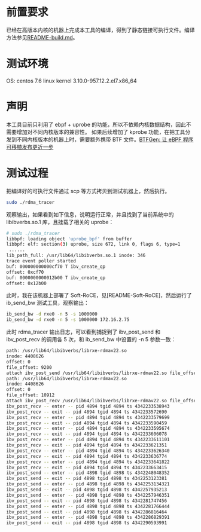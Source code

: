 # 前置要求
已经在高版本内核的机器上完成本工具的编译，得到了静态链接可执行文件。编译方法参见[README-build.md](README-build.md)。
# 测试环境
OS: centos 7.6 linux kernel 3.10.0-957.12.2.el7.x86_64
# 声明
本工具目前只利用了 ebpf + uprobe 的功能，所以不依赖内核数据结构，因此不需要增加对不同内核版本的兼容性。
如果后续增加了 kprobe 功能，在把工具分发到不同内核版本的机器上时，需要额外携带 BTF 文件。[BTFGen: 让 eBPF 程序可移植发布更近一步](https://www.cnblogs.com/davad/p/16120225.html)
# 测试过程
把编译好的可执行文件通过 scp 等方式拷贝到测试机器上，然后执行。
```bash
sudo ./rdma_tracer
```
观察输出，如果看到如下信息，说明运行正常，并且找到了当前系统中的 libibverbs.so.1 库，且挂载了相关的 uprobe：
```bash
# sudo ./rdma_tracer
libbpf: loading object 'uprobe_bpf' from buffer
libbpf: elf: section(3) uprobe, size 672, link 0, flags 6, type=1
 ......
lib_path_full: /usr/lib64/libibverbs.so.1 inode: 346
trace event poller started
buf: 000000000000cf70 T ibv_create_qp
offset: 0xcf70
buf: 0000000000012b00 T ibv_create_qp
offset: 0x12b00
```
此时，我在该机器上部署了 Soft-RoCE，见[README-Soft-RoCE]，然后运行了 ib_send_bw 测试工具，观察输出：
```bash
ib_send_bw -d rxe0 -n 5 -s 1000000
ib_send_bw -d rxe0 -n 5 -s 1000000 172.16.2.75
```
此时 rdma_tracer 输出日志，可以看到捕捉到了 ibv_post_send 和 ibv_post_recv 的调用各 5 次，和 ib_send_bw 中设置的 -n 5 参数一致：
```bash
path: /usr/lib64/libibverbs/librxe-rdmav22.so
inode: 4408626
offset: 0
file_offset: 9200
attach ibv_post_send /usr/lib64/libibverbs/librxe-rdmav22.so file_offset 9200
path: /usr/lib64/libibverbs/librxe-rdmav22.so
inode: 4408626
offset: 0
file_offset: 10912
attach ibv_post_recv /usr/lib64/libibverbs/librxe-rdmav22.so file_offset 10912
ibv_post_recv -- enter -- pid 4894 tgid 4894 ts 4342233538943
ibv_post_recv -- exit -- pid 4894 tgid 4894 ts 4342233572690
ibv_post_recv -- enter -- pid 4894 tgid 4894 ts 4342233579699
ibv_post_recv -- exit -- pid 4894 tgid 4894 ts 4342233590459
ibv_post_recv -- enter -- pid 4894 tgid 4894 ts 4342233595674
ibv_post_recv -- exit -- pid 4894 tgid 4894 ts 4342233606078
ibv_post_recv -- enter -- pid 4894 tgid 4894 ts 4342233611101
ibv_post_recv -- exit -- pid 4894 tgid 4894 ts 4342233621351
ibv_post_recv -- enter -- pid 4894 tgid 4894 ts 4342233626340
ibv_post_recv -- exit -- pid 4894 tgid 4894 ts 4342233636774
ibv_post_recv -- enter -- pid 4894 tgid 4894 ts 4342233641822
ibv_post_recv -- exit -- pid 4894 tgid 4894 ts 4342233663415
ibv_post_send -- enter -- pid 4898 tgid 4898 ts 4342248048352
ibv_post_send -- exit -- pid 4898 tgid 4898 ts 4342253123381
ibv_post_send -- enter -- pid 4898 tgid 4898 ts 4342253134321
ibv_post_send -- exit -- pid 4898 tgid 4898 ts 4342257935213
ibv_post_send -- enter -- pid 4898 tgid 4898 ts 4342257946351
ibv_post_send -- exit -- pid 4898 tgid 4898 ts 4342281747456
ibv_post_send -- enter -- pid 4898 tgid 4898 ts 4342281766444
ibv_post_send -- exit -- pid 4898 tgid 4898 ts 4342286816464
ibv_post_send -- enter -- pid 4898 tgid 4898 ts 4342286829391
ibv_post_send -- exit -- pid 4898 tgid 4898 ts 4342290593991
```